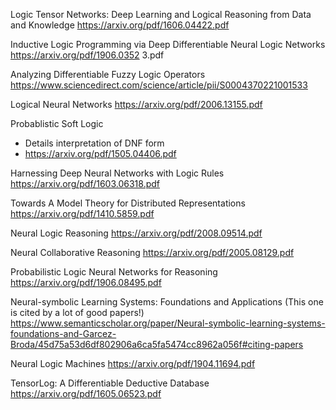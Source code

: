 Logic Tensor Networks: Deep Learning and Logical
Reasoning from Data and Knowledge
https://arxiv.org/pdf/1606.04422.pdf

Inductive Logic Programming via Deep Differentiable Neural Logic Networks
https://arxiv.org/pdf/1906.0352 3.pdf

Analyzing Differentiable Fuzzy Logic Operators
https://www.sciencedirect.com/science/article/pii/S0004370221001533

Logical Neural Networks
https://arxiv.org/pdf/2006.13155.pdf

Probablistic Soft Logic

- Details interpretation of DNF form
- https://arxiv.org/pdf/1505.04406.pdf

Harnessing Deep Neural Networks with Logic Rules
https://arxiv.org/pdf/1603.06318.pdf

Towards A Model Theory for Distributed Representations
https://arxiv.org/pdf/1410.5859.pdf

Neural Logic Reasoning
https://arxiv.org/pdf/2008.09514.pdf

Neural Collaborative Reasoning
https://arxiv.org/pdf/2005.08129.pdf

Probabilistic Logic Neural Networks for Reasoning
https://arxiv.org/pdf/1906.08495.pdf

Neural-symbolic Learning Systems: Foundations and Applications
(This one is cited by a lot of good papers!)
https://www.semanticscholar.org/paper/Neural-symbolic-learning-systems-foundations-and-Garcez-Broda/45d75a53d6df802906a6ca5fa5474cc8962a056f#citing-papers

Neural Logic Machines
https://arxiv.org/pdf/1904.11694.pdf

TensorLog: A Differentiable Deductive Database
https://arxiv.org/pdf/1605.06523.pdf
